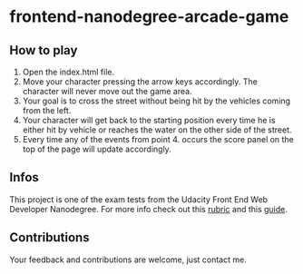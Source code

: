 frontend-nanodegree-arcade-game
===============================
## How to play
1. Open the index.html file.
2. Move your character pressing the arrow keys accordingly. The character will never move out the game area.
3. Your goal is to cross the street without being hit by the vehicles coming from the left.
4. Your character will get back to the starting position every time he is either hit by vehicle or reaches the water on the other side of the street.
5. Every time any of the events from point 4. occurs the score panel on the top of the page will update accordingly.

## Infos 
This project is one of the exam tests from the Udacity Front End Web Developer Nanodegree. For more info check out this [rubric](https://review.udacity.com/#!/projects/2696458597/rubric) and this [guide](https://docs.google.com/document/d/1v01aScPjSWCCWQLIpFqvg3-vXLH2e8_SZQKC8jNO0Dc/pub?embedded=true).

## Contributions
Your feedback and contributions are welcome, just contact me.